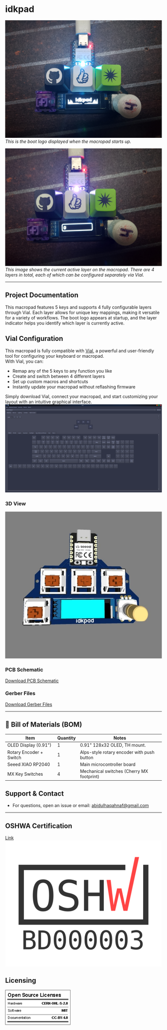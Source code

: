 # idkpad

![Boot Logo](./assets/logo.jpg)  
*This is the boot logo displayed when the macropad starts up.*

![Layer Indicator](./assets/layer.jpg)  
*This image shows the current active layer on the macropad. There are 4 layers in total, each of which can be configured separately via Vial.*

---

## Project Documentation

This macropad features 5 keys and supports 4 fully configurable layers through Vial. Each layer allows for unique key mappings, making it versatile for a variety of workflows. The boot logo appears at startup, and the layer indicator helps you identify which layer is currently active.
## Vial Configuration

This macropad is fully compatible with [Vial](https://get.vial.today/), a powerful and user-friendly tool for configuring your keyboard or macropad.  
With Vial, you can:

- Remap any of the 5 keys to any function you like
- Create and switch between 4 different layers
- Set up custom macros and shortcuts
- Instantly update your macropad without reflashing firmware

Simply download Vial, connect your macropad, and start customizing your layout with an intuitive graphical interface.
![Vial](./assets/vial.png)
### 3D View
![3D View](./assets/3d-view.jpeg)

### PCB Schematic
[Download PCB Schematic](./hardware/idkpad_schematic.pdf)

### Gerber Files
[Download Gerber Files](./hardware/idkpad_gerbers.zip)

---

## 🧾 Bill of Materials (BOM)

| Item                   | Quantity | Notes                                      |
|------------------------|----------|--------------------------------------------|
| OLED Display (0.91")   | 1        | 0.91" 128x32 OLED, TH mount.               |
| Rotary Encoder + Switch| 1        | Alps-style rotary encoder with push button |
| Seeed XIAO RP2040      | 1        | Main microcontroller board                 |
| MX Key Switches        | 4        | Mechanical switches (Cherry MX footprint)  |

## Support & Contact

- For questions, open an issue or email: abidulhaqahnaf@gmail.com

---
## OSHWA Certification
[Link](https://certification.oshwa.org/bd000003.html)
![Certification](./assets/certification.png)

## Licensing
![License](./assets/licensing.png)
